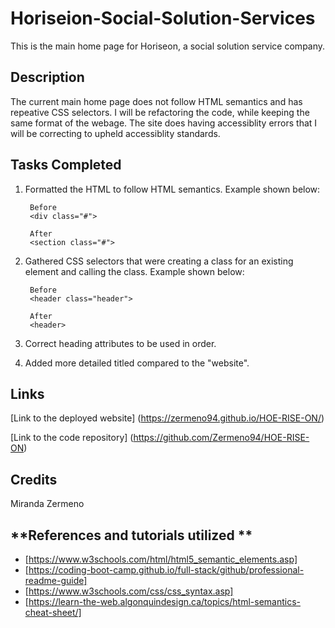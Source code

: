 # **Horiseion-Social-Solution-Services**
This is the main home page for Horiseon, a social solution service company.


##  **Description**
The current main home page does not follow HTML semantics and has repeative CSS selectors. I will be refactoring the code, while keeping the same format of the webage. The site does having accessiblity errors that I will be correcting to upheld accessiblity standards.


## **Tasks Completed**

1. Formatted the HTML to follow HTML semantics. Example shown below: 


        Before
        <div class="#">

        After 
        <section class="#">

2. Gathered CSS selectors that were creating a class for an existing element and calling the class. Example shown below:

        Before 
        <header class="header">

        After
        <header>

3. Correct heading attributes to be used in order.

4. Added more detailed titled compared to the "website".


## **Links**

 [Link to the deployed website] (https://zermeno94.github.io/HOE-RISE-ON/) 

 [Link to the code repository] (https://github.com/Zermeno94/HOE-RISE-ON)


## **Credits**
Miranda Zermeno


## **References and tutorials utilized **
* [https://www.w3schools.com/html/html5_semantic_elements.asp]
* [https://coding-boot-camp.github.io/full-stack/github/professional-readme-guide] 
* [https://www.w3schools.com/css/css_syntax.asp] 
* [https://learn-the-web.algonquindesign.ca/topics/html-semantics-cheat-sheet/] 
